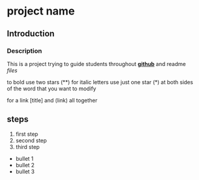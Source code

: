 # project name

## Introduction
### Description

This is a project trying to guide students throughout **[github](www.github.com)** and readme *files*

to bold use two stars (**) for italic letters use just one star (*) at both sides of the word that you want to modify

for a link [title] and (link) all together

## steps
1. first step
2. second step
3. third step

- bullet 1
- bullet 2
- bullet 3